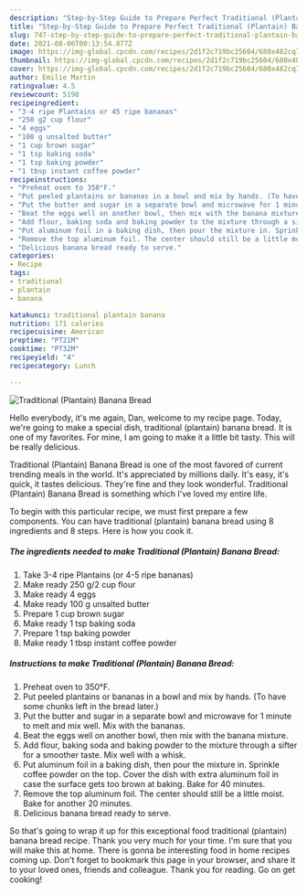 ```yaml
---
description: "Step-by-Step Guide to Prepare Perfect Traditional (Plantain) Banana Bread"
title: "Step-by-Step Guide to Prepare Perfect Traditional (Plantain) Banana Bread"
slug: 747-step-by-step-guide-to-prepare-perfect-traditional-plantain-banana-bread
date: 2021-08-06T00:13:54.877Z
image: https://img-global.cpcdn.com/recipes/2d1f2c719bc25604/680x482cq70/traditional-plantain-banana-bread-recipe-main-photo.jpg
thumbnail: https://img-global.cpcdn.com/recipes/2d1f2c719bc25604/680x482cq70/traditional-plantain-banana-bread-recipe-main-photo.jpg
cover: https://img-global.cpcdn.com/recipes/2d1f2c719bc25604/680x482cq70/traditional-plantain-banana-bread-recipe-main-photo.jpg
author: Emilie Martin
ratingvalue: 4.5
reviewcount: 5198
recipeingredient:
- "3-4 ripe Plantains or 45 ripe bananas"
- "250 g2 cup flour"
- "4 eggs"
- "100 g unsalted butter"
- "1 cup brown sugar"
- "1 tsp baking soda"
- "1 tsp baking powder"
- "1 tbsp instant coffee powder"
recipeinstructions:
- "Preheat oven to 350°F."
- "Put peeled plantains or bananas in a bowl and mix by hands. (To have some chunks left in the bread later.)"
- "Put the butter and sugar in a separate bowl and microwave for 1 minute to melt and mix well. Mix with the bananas."
- "Beat the eggs well on another bowl, then mix with the banana mixture."
- "Add flour, baking soda and baking powder to the mixture through a sifter for a smoother taste. Mix well with a whisk."
- "Put aluminum foil in a baking dish, then pour the mixture in. Sprinkle coffee powder on the top. Cover the dish with extra aluminum foil in case the surface gets too brown at baking. Bake for 40 minutes."
- "Remove the top aluminum foil. The center should still be a little moist. Bake for another 20 minutes."
- "Delicious banana bread ready to serve."
categories:
- Recipe
tags:
- traditional
- plantain
- banana

katakunci: traditional plantain banana 
nutrition: 171 calories
recipecuisine: American
preptime: "PT21M"
cooktime: "PT32M"
recipeyield: "4"
recipecategory: Lunch

---
```



![Traditional (Plantain) Banana Bread](https://img-global.cpcdn.com/recipes/2d1f2c719bc25604/680x482cq70/traditional-plantain-banana-bread-recipe-main-photo.jpg)

Hello everybody, it's me again, Dan, welcome to my recipe page. Today, we're going to make a special dish, traditional (plantain) banana bread. It is one of my favorites. For mine, I am going to make it a little bit tasty. This will be really delicious.

Traditional (Plantain) Banana Bread is one of the most favored of current trending meals in the world. It's appreciated by millions daily. It's easy, it's quick, it tastes delicious. They're fine and they look wonderful. Traditional (Plantain) Banana Bread is something which I've loved my entire life.




To begin with this particular recipe, we must first prepare a few components. You can have traditional (plantain) banana bread using 8 ingredients and 8 steps. Here is how you cook it.

<!--inarticleads1-->

##### The ingredients needed to make Traditional (Plantain) Banana Bread:

1. Take 3-4 ripe Plantains (or 4-5 ripe bananas)
1. Make ready 250 g/2 cup flour
1. Make ready 4 eggs
1. Make ready 100 g unsalted butter
1. Prepare 1 cup brown sugar
1. Make ready 1 tsp baking soda
1. Prepare 1 tsp baking powder
1. Make ready 1 tbsp instant coffee powder




<!--inarticleads2-->

##### Instructions to make Traditional (Plantain) Banana Bread:

1. Preheat oven to 350°F.
1. Put peeled plantains or bananas in a bowl and mix by hands. (To have some chunks left in the bread later.)
1. Put the butter and sugar in a separate bowl and microwave for 1 minute to melt and mix well. Mix with the bananas.
1. Beat the eggs well on another bowl, then mix with the banana mixture.
1. Add flour, baking soda and baking powder to the mixture through a sifter for a smoother taste. Mix well with a whisk.
1. Put aluminum foil in a baking dish, then pour the mixture in. Sprinkle coffee powder on the top. Cover the dish with extra aluminum foil in case the surface gets too brown at baking. Bake for 40 minutes.
1. Remove the top aluminum foil. The center should still be a little moist. Bake for another 20 minutes.
1. Delicious banana bread ready to serve.




So that's going to wrap it up for this exceptional food traditional (plantain) banana bread recipe. Thank you very much for your time. I'm sure that you will make this at home. There is gonna be interesting food in home recipes coming up. Don't forget to bookmark this page in your browser, and share it to your loved ones, friends and colleague. Thank you for reading. Go on get cooking!
